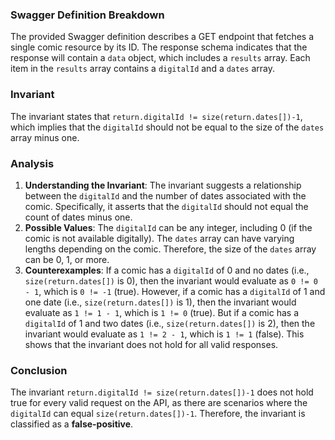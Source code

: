 ### Swagger Definition Breakdown
The provided Swagger definition describes a GET endpoint that fetches a single comic resource by its ID. The response schema indicates that the response will contain a `data` object, which includes a `results` array. Each item in the `results` array contains a `digitalId` and a `dates` array.

### Invariant
The invariant states that `return.digitalId != size(return.dates[])-1`, which implies that the `digitalId` should not be equal to the size of the `dates` array minus one.

### Analysis
1. **Understanding the Invariant**: The invariant suggests a relationship between the `digitalId` and the number of dates associated with the comic. Specifically, it asserts that the `digitalId` should not equal the count of dates minus one.
2. **Possible Values**: The `digitalId` can be any integer, including 0 (if the comic is not available digitally). The `dates` array can have varying lengths depending on the comic. Therefore, the size of the `dates` array can be 0, 1, or more.
3. **Counterexamples**: If a comic has a `digitalId` of 0 and no dates (i.e., `size(return.dates[])` is 0), then the invariant would evaluate as `0 != 0 - 1`, which is `0 != -1` (true). However, if a comic has a `digitalId` of 1 and one date (i.e., `size(return.dates[])` is 1), then the invariant would evaluate as `1 != 1 - 1`, which is `1 != 0` (true). But if a comic has a `digitalId` of 1 and two dates (i.e., `size(return.dates[])` is 2), then the invariant would evaluate as `1 != 2 - 1`, which is `1 != 1` (false). This shows that the invariant does not hold for all valid responses.

### Conclusion
The invariant `return.digitalId != size(return.dates[])-1` does not hold true for every valid request on the API, as there are scenarios where the `digitalId` can equal `size(return.dates[])-1`. Therefore, the invariant is classified as a **false-positive**.

